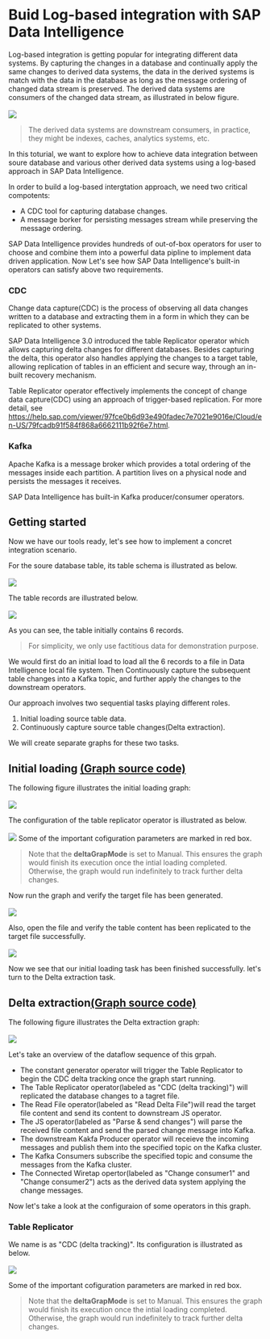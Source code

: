 # Buid Log-based integration with SAP Data Intelligence

Log-based integration is getting popular for integrating different data systems. By capturing the changes in a database and continually apply the same changes to derived data systems, the data in the derived systems is match with the data in the database as long as the message ordering of changed data stream is preserved. The derived data systems are consumers of the changed data stream, as illustrated in below figure.<br><br>
![](images/illustration.png)

> The derived data systems are downstream consumers, in practice, they might be indexes, caches, analytics systems, etc. 

In this toturial, we want to explore how to achieve data integration between soure database and various other derived data systems using a log-based approach in SAP Data Intelligence.

In order to build a log-based intergtation approach, we need two critical compotents:
- A CDC tool for capturing database changes.
- A message borker for persisting messages stream while preserving the message ordering.

SAP Data Intelligence provides hundreds of out-of-box operators for user to choose and combine them into a powerful data pipline to implement data driven application. Now Let's see how SAP Data Intelligence's built-in operators can satisfy above two requirements.

### CDC
Change data capture(CDC) is the process of observing all data changes written to a database and extracting them in a form in which they can be replicated to other systems. 

SAP Data Intelligence 3.0 introduced the table Replicator operator which allows capturing delta changes for different databases. Besides capturing the delta, this operator also handles applying the changes to a target table, allowing replication of tables in an efficient and secure way, through an in-built recovery mechanism.

Table Replicator operator effectively implements the concept of change data capture(CDC) using an approach of trigger-based replication. For more detail, see https://help.sap.com/viewer/97fce0b6d93e490fadec7e7021e9016e/Cloud/en-US/79fcadb91f584f868a6662111b92f6e7.html.

### Kafka
Apache Kafka is a message broker which provides a total ordering of the messages inside each partition. A partition lives on a physical node and persists the messages it receives.

SAP Data Intelligence has built-in Kafka producer/consumer operators.

## Getting started
Now we have our tools ready, let's see how to implement a concret integration scenario.

For the soure database table, its table schema is illustrated as below.<br><br>
![](images/hanaSourceSchema.png)

The table records are illustrated below.<br><br>
![](images/HanaSourceTable.png)

As you can see, the table initially contains 6 records.
> For simplicity, we only use factitious data for demonstration purpose.

We would first do an initial load to load all the 6 records to a file in Data Intelligence local file system. Then Continuously capture the subsequent table changes into a Kafka topic, and further apply the changes to the downstream operators.

Our approach involves two sequential tasks playing different roles.
1. Initial loading source table data.
2. Continuously capture source table changes(Delta extraction).

We will create separate graphs for these two tasks.

## Initial loading [(Graph source code)](https://github.com/Andyyh2005/log-based-integration-with-DI/blob/master/src/vrep/vflow/graphs/CDC_InitialLoading_test/graph.json)
The following figure illustrates the initial loading graph:<br><br>
![](images/GraphInitialLoading.png)

The configuration of the table replicator operator is illustrated as below.<br><br>
![](images/ConfigTableReplicatorInitiaLoading.png)
Some of the important cofiguration parameters are marked in red box.
> Note that the **deltaGrapMode** is set to Manual. This ensures the graph would finish its execution once the intial loading completed. Otherwise, the graph would run indefinitely to track further delta changes.

Now run the graph and verify the target file has been generated.<br><br>
![](images/FileInitialLoading.png)

Also, open the file and verify the table content has been replicated to the target file successfully.<br><br>
![](images/FileInitialLoadingContent.png)

Now we see that our initial loading task has been finished successfully. let's turn to the Delta extraction task.

## Delta extraction[(Graph source code)](https://github.com/Andyyh2005/log-based-integration-with-DI/blob/master/src/vrep/vflow/graphs/CDC_InitialLoading_test/graph.json)
The following figure illustrates the Delta extraction graph:<br><br>
![](images/GraphDeltaExtraction.png)

Let's take an overview of the dataflow sequence of this grpah.
- The constant generator operator will trigger the Table Replicator to begin the CDC delta tracking once the graph start running.
- The Table Replicator operator(labeled as "CDC (delta tracking)") will replicated the database changes to a tagret file. 
- The Read File operator(labeled as "Read Delta File")will read the target file content and send its content to downstream JS operator.
- The JS operator(labeled as "Parse & send changes") will parse the received file content and send the parsed change message into Kafka.
- The downstream Kakfa Producer operator will receieve the incoming messages and publish them into the specified topic on the Kafka cluster.
- The Kafka Consumers subscribe the specified topic and consume the messages from the Kafka cluster.
- The Connected Wiretap opertor(labeled as "Change consumer1" and "Change consumer2") acts as the derived data system applying the change messages.

Now let's take a look at the configuraion of some operators in this graph.

### Table Replicator
We name is as "CDC (delta tracking)". Its configuration is illustrated as below.<br><br>
![](images/ConfigTableReplicatorDeltaTracking.png)

Some of the important cofiguration parameters are marked in red box.
> Note that the **deltaGrapMode** is set to Manual. This ensures the graph would finish its execution once the intial loading completed. Otherwise, the graph would run indefinitely to track further delta changes.
